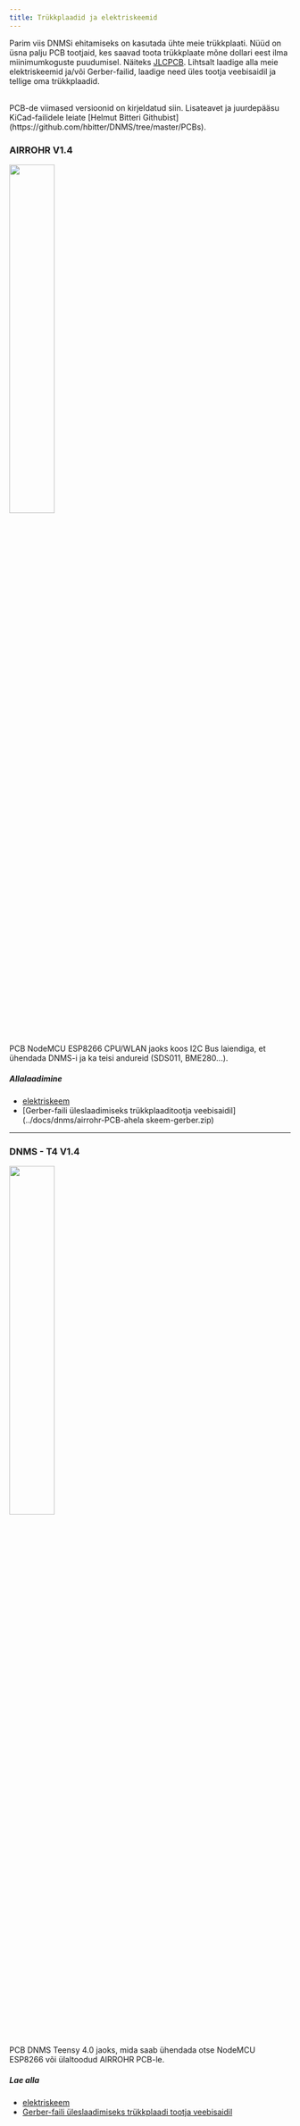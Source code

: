 ```yaml
---
title: Trükkplaadid ja elektriskeemid
---
```


Parim viis DNMSi ehitamiseks on kasutada ühte meie trükkplaati.
Nüüd on üsna palju PCB tootjaid, kes saavad toota trükkplaate mõne dollari eest ilma miinimumkoguste puudumisel. Näiteks [JLCPCB](https://jlcpcb.com//).
Lihtsalt laadige alla meie elektriskeemid ja/või Gerber-failid, laadige need üles tootja veebisaidil ja tellige oma trükkplaadid.

<br>
PCB-de viimased versioonid on kirjeldatud siin. Lisateavet ja juurdepääsu KiCad-failidele leiate [Helmut Bitteri Githubist](https://github.com/hbitter/DNMS/tree/master/PCBs). 

### AIRROHR V1.4
<img src="../docs/dnms/airrohr-PCB.jpg" style="display: block; width:40%;margin: 1em 0" loading="lazy"/>
PCB NodeMCU ESP8266 CPU/WLAN jaoks koos I2C Bus laiendiga, et ühendada DNMS-i ja ka teisi andureid (SDS011, BME280...).


##### Allalaadimine
* [elektriskeem](../docs/dnms/airrohr-PCB-circuit-diagram.pdf)
* [Gerber-faili üleslaadimiseks trükkplaaditootja veebisaidil](../docs/dnms/airrohr-PCB-ahela skeem-gerber.zip)

---

### DNMS - T4 V1.4
<img src="../docs/dnms/dnms-noise-measuring-teensy-4.jpg" style="display: block;width:40%; margin: 1em 0" loading="lazy"/>
PCB DNMS Teensy 4.0 jaoks, mida saab ühendada otse NodeMCU ESP8266 või ülaltoodud AIRROHR PCB-le.


##### Lae alla
* [elektriskeem](../docs/dnms/dnms-müra-mõõtmine-teensy-40-elektriskeem.pdf)
* [Gerber-faili üleslaadimiseks trükkplaadi tootja veebisaidil](../docs/dnms/dnms-noise-measuring-teensy-40-circuit-gerber.zip)

